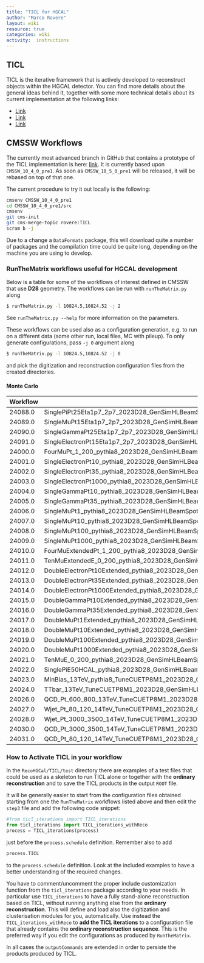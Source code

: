 ```yaml
---
title: "TICL for HGCAL"
author: "Marco Rovere"
layout: wiki
resource: true
categories: wiki
activity:  instructions
---
```


## TICL
TICL is the iterative framework that is actively developed to reconstruct
objects within the HGCAL detector. You can find more details about the general
ideas behind it, together with some more technical details about its current
implementation at the following links:

- [Link](https://indico.cern.ch/event/758005/contributions/3143077/attachments/1718869/2773968/20180919_Felice_HGC_IterativeClustering.pdf)
- [Link](https://indico.cern.ch/event/776045/contributions/3225889/attachments/1765337/2865889/20181204_HGCAL_DPG_CMSWEEK_MR.pdf)
- [Link](https://indico.cern.ch/event/783961/contributions/3262281/attachments/1783164/2902090/20190123_HGCAL_AR_MR.pdf)

## CMSSW Workflows

The currently most advanced branch in GitHub that contains a prototype of the
TICL implementation is here:
[link](https://github.com/rovere/cmssw/tree/TICL). It is currently based upon
`CMSSW_10_4_0_pre1`. As soon as `CMSSW_10_5_0_pre1` will be released, it
will be rebased on top of that one.

The current procedure to try it out locally is the following:

```bash
cmsenv CMSSW_10_4_0_pre1
cd CMSSW_10_4_0_pre1/src
cmsenv
git cms-init
git cms-merge-topic rovere:TICL
scram b -j
```

Due to a change a `DataFormats` package, this will download quite a number of
packages and the compilation time could be quite long, depending on
the machine you are using to develop.

### RunTheMatrix workflows useful for HGCAL development

Below is a table for some of the workflows of interest defined in CMSSW that use
**D28** geometry. The workflows can be run with `runTheMatrix.py` along

```bash
$ runTheMatrix.py -l 10824.5,10824.52 -j 2
```
See `runTheMatrix.py --help` for more information on the parameters.

These workflows can be used also as a configuration generation, e.g. to run on a different data (some other run, local files, MC with pileup). To only generate configurations, pass `-j 0` argument along
```bash
$ runTheMatrix.py -l 10824.5,10824.52 -j 0
```
and pick the digitization and reconstruction configuration files from the created directories.

####  Monte Carlo

| Workflow | Description |
| -------- | ----------- |
| 24088.0  | SinglePiPt25Eta1p7_2p7_2023D28_GenSimHLBeamSpotFull+DigiFullTrigger_2023D28+RecoFullGlobal_2023D28+HARVESTFullGlobal_2023D28 |
| 24089.0  | SingleMuPt15Eta1p7_2p7_2023D28_GenSimHLBeamSpotFull+DigiFullTrigger_2023D28+RecoFullGlobal_2023D28+HARVESTFullGlobal_2023D28 |
| 24090.0  | SingleGammaPt25Eta1p7_2p7_2023D28_GenSimHLBeamSpotFull+DigiFullTrigger_2023D28+RecoFullGlobal_2023D28+HARVESTFullGlobal_2023D28 |
| 24091.0  | SingleElectronPt15Eta1p7_2p7_2023D28_GenSimHLBeamSpotFull+DigiFullTrigger_2023D28+RecoFullGlobal_2023D28+HARVESTFullGlobal_2023D28 |
| 24000.0  | FourMuPt_1_200_pythia8_2023D28_GenSimHLBeamSpotFull+DigiFullTrigger_2023D28+RecoFullGlobal_2023D28+HARVESTFullGlobal_2023D28 |
| 24001.0  | SingleElectronPt10_pythia8_2023D28_GenSimHLBeamSpotFull+DigiFullTrigger_2023D28+RecoFullGlobal_2023D28+HARVESTFullGlobal_2023D28 |
| 24002.0  | SingleElectronPt35_pythia8_2023D28_GenSimHLBeamSpotFull+DigiFullTrigger_2023D28+RecoFullGlobal_2023D28+HARVESTFullGlobal_2023D28 |
| 24003.0  | SingleElectronPt1000_pythia8_2023D28_GenSimHLBeamSpotFull+DigiFullTrigger_2023D28+RecoFullGlobal_2023D28+HARVESTFullGlobal_2023D28 |
| 24004.0  | SingleGammaPt10_pythia8_2023D28_GenSimHLBeamSpotFull+DigiFullTrigger_2023D28+RecoFullGlobal_2023D28+HARVESTFullGlobal_2023D28 |
| 24005.0  | SingleGammaPt35_pythia8_2023D28_GenSimHLBeamSpotFull+DigiFullTrigger_2023D28+RecoFullGlobal_2023D28+HARVESTFullGlobal_2023D28 |
| 24006.0  | SingleMuPt1_pythia8_2023D28_GenSimHLBeamSpotFull+DigiFullTrigger_2023D28+RecoFullGlobal_2023D28+HARVESTFullGlobal_2023D28 |
| 24007.0  | SingleMuPt10_pythia8_2023D28_GenSimHLBeamSpotFull+DigiFullTrigger_2023D28+RecoFullGlobal_2023D28+HARVESTFullGlobal_2023D28 |
| 24008.0  | SingleMuPt100_pythia8_2023D28_GenSimHLBeamSpotFull+DigiFullTrigger_2023D28+RecoFullGlobal_2023D28+HARVESTFullGlobal_2023D28 |
| 24009.0  | SingleMuPt1000_pythia8_2023D28_GenSimHLBeamSpotFull+DigiFullTrigger_2023D28+RecoFullGlobal_2023D28+HARVESTFullGlobal_2023D28 |
| 24010.0  | FourMuExtendedPt_1_200_pythia8_2023D28_GenSimHLBeamSpotFull+DigiFullTrigger_2023D28+RecoFullGlobal_2023D28+HARVESTFullGlobal_2023D28 |
| 24011.0  | TenMuExtendedE_0_200_pythia8_2023D28_GenSimHLBeamSpotFull+DigiFullTrigger_2023D28+RecoFullGlobal_2023D28+HARVESTFullGlobal_2023D28 |
| 24012.0  | DoubleElectronPt10Extended_pythia8_2023D28_GenSimHLBeamSpotFull+DigiFullTrigger_2023D28+RecoFullGlobal_2023D28+HARVESTFullGlobal_2023D28 |
| 24013.0  | DoubleElectronPt35Extended_pythia8_2023D28_GenSimHLBeamSpotFull+DigiFullTrigger_2023D28+RecoFullGlobal_2023D28+HARVESTFullGlobal_2023D28 |
| 24014.0  | DoubleElectronPt1000Extended_pythia8_2023D28_GenSimHLBeamSpotFull+DigiFullTrigger_2023D28+RecoFullGlobal_2023D28+HARVESTFullGlobal_2023D28 |
| 24015.0  | DoubleGammaPt10Extended_pythia8_2023D28_GenSimHLBeamSpotFull+DigiFullTrigger_2023D28+RecoFullGlobal_2023D28+HARVESTFullGlobal_2023D28 |
| 24016.0  | DoubleGammaPt35Extended_pythia8_2023D28_GenSimHLBeamSpotFull+DigiFullTrigger_2023D28+RecoFullGlobal_2023D28+HARVESTFullGlobal_2023D28 |
| 24017.0  | DoubleMuPt1Extended_pythia8_2023D28_GenSimHLBeamSpotFull+DigiFullTrigger_2023D28+RecoFullGlobal_2023D28+HARVESTFullGlobal_2023D28 |
| 24018.0  | DoubleMuPt10Extended_pythia8_2023D28_GenSimHLBeamSpotFull+DigiFullTrigger_2023D28+RecoFullGlobal_2023D28+HARVESTFullGlobal_2023D28 |
| 24019.0  | DoubleMuPt100Extended_pythia8_2023D28_GenSimHLBeamSpotFull+DigiFullTrigger_2023D28+RecoFullGlobal_2023D28+HARVESTFullGlobal_2023D28 |
| 24020.0  | DoubleMuPt1000Extended_pythia8_2023D28_GenSimHLBeamSpotFull+DigiFullTrigger_2023D28+RecoFullGlobal_2023D28+HARVESTFullGlobal_2023D28 |
| 24021.0  | TenMuE_0_200_pythia8_2023D28_GenSimHLBeamSpotFull+DigiFullTrigger_2023D28+RecoFullGlobal_2023D28+HARVESTFullGlobal_2023D28 |
| 24022.0  | SinglePiE50HCAL_pythia8_2023D28_GenSimHLBeamSpotFull+DigiFullTrigger_2023D28+RecoFullGlobal_2023D28+HARVESTFullGlobal_2023D28 |
| 24023.0  | MinBias_13TeV_pythia8_TuneCUETP8M1_2023D28_GenSimHLBeamSpotFull+DigiFullTrigger_2023D28+RecoFullGlobal_2023D28+HARVESTFullGlobal_2023D28 |
| 24024.0  | TTbar_13TeV_TuneCUETP8M1_2023D28_GenSimHLBeamSpotFull+DigiFullTrigger_2023D28+RecoFullGlobal_2023D28+HARVESTFullGlobal_2023D28 |
| 24026.0  | QCD_Pt_600_800_13TeV_TuneCUETP8M1_2023D28_GenSimHLBeamSpotFull+DigiFullTrigger_2023D28+RecoFullGlobal_2023D28+HARVESTFullGlobal_2023D28 |
| 24027.0  | Wjet_Pt_80_120_14TeV_TuneCUETP8M1_2023D28_GenSimHLBeamSpotFull14+DigiFullTrigger_2023D28+RecoFullGlobal_2023D28+HARVESTFullGlobal_2023D28 |
| 24028.0  | Wjet_Pt_3000_3500_14TeV_TuneCUETP8M1_2023D28_GenSimHLBeamSpotFull14+DigiFullTrigger_2023D28+RecoFullGlobal_2023D28+HARVESTFullGlobal_2023D28 |
| 24030.0  | QCD_Pt_3000_3500_14TeV_TuneCUETP8M1_2023D28_GenSimHLBeamSpotFull14+DigiFullTrigger_2023D28+RecoFullGlobal_2023D28+HARVESTFullGlobal_2023D28 |
| 24031.0  | QCD_Pt_80_120_14TeV_TuneCUETP8M1_2023D28_GenSimHLBeamSpotFull14+DigiFullTrigger_2023D28+RecoFullGlobal_2023D28+HARVESTFullGlobal_2023D28 |


### How to Activate TICL in your workflow

In the `RecoHGCal/TICL/test` directory there are examples of a test files that
could be used as a skeleton to run TICL alone or together with the **ordinary
reconstruction** and to save the TICL products in the output `ROOT` file.

It will be generally easier to start from the configuration files obtained
starting from one the `RunTheMatrix` workflows listed above and then edit the
`step3` file and add the following code snippet:

```python
#from ticl_iterations import TICL_iterations
from ticl_iterations import TICL_iterations_withReco
process = TICL_iterations(process)
```

just before the `process.schedule` definition. Remember also to add

```python
process.TICL
```

to the `process.schedule` definition. Look at the included examples to have a
better understanding of the required changes.

You have to comment/uncomment the proper include customization function from the
`ticl_iterations` package according to your needs. In particular use
`TICL_iterations` to have a fully stand-alone reconstruction based on TICL,
without running anything else from the **ordinary reconstruction**.  This will
define and load also the digitization and clusterisation modules for you,
automatically. Use instead the `TICL_iterations_withReco` to **add the TICL
iterations** to a configuration file that already contains the **ordinary
reconstruction sequence**. This is the preferred way if you edit the
configurations as produced by `RunTheMatrix`.

In all cases the `outputCommands` are extended in order to persiste the
products produced by TICL.

